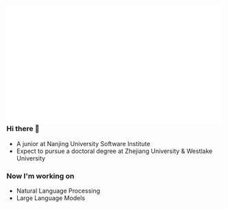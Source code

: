<img align="right" src="/metrics.base.svg" />

### Hi there 👋

- A junior at Nanjing University Software Institute
- Expect to pursue a doctoral degree at Zhejiang University & Westlake University
  
### Now I'm working on
- Natural Language Processing
- Large Language Models

<!--
**02hyc/02hyc** is a ✨ _special_ ✨ repository because its `README.md` (this file) appears on your GitHub profile.

Here are some ideas to get you started:

- 🔭 I’m currently working on ...
- 🌱 I’m currently learning ...
- 👯 I’m looking to collaborate on ...
- 🤔 I’m looking for help with ...
- 💬 Ask me about ...
- 📫 How to reach me: ...
- 😄 Pronouns: ...
- ⚡ Fun fact: ...
-->
